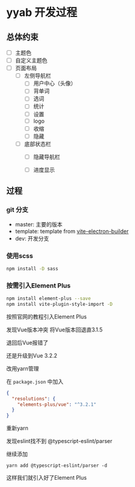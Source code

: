 # yyab 开发过程

## 总体约束

- [ ] 主题色
- [ ] 自定义主题色
- [ ] 页面布局
  - [ ] 左侧导航栏
    - [ ] 用户中心（头像）
    - [ ] 背单词
    - [ ] 选词
    - [ ] 统计
    - [ ] 设置
    - [ ] logo
    - [ ] 收缩
    - [ ] 隐藏
  - [ ] 底部状态栏
    - [ ] 隐藏导航栏
    - [ ] 进度显示


## 过程

### git 分支

- master: 主要的版本
- template: template from [vite-electron-builder](https://github.com/cawa-93/vite-electron-builder)
- dev: 开发分支

### 使用scss

```bash
npm install -D sass
```

### 按需引入Element Plus

```bash
npm install element-plus --save
npm install vite-plugin-style-import -D
```

按照官网的教程引入Element Plus

发现Vue版本冲突 将Vue版本回退直3.1.5

退回后Vue报错了

还是升级到Vue 3.2.2

改用yarn管理

在 `package.json` 中加入

```json
{
  "resolutions": {
    "elements-plus/vue": "^3.2.1"
  }
}
```

重新yarn

发现eslint找不到 @typescript-eslint/parser

继续添加

```shell
yarn add @typescript-eslint/parser -d
```

这样我们就引入好了Element Plus
